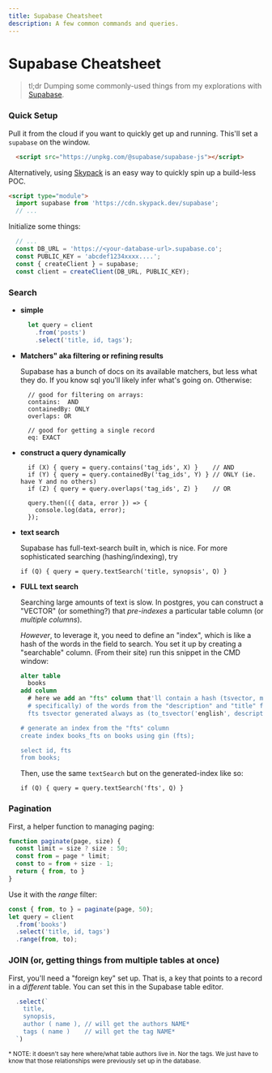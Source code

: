 ```yaml
---
title: Supabase Cheatsheet
description: A few common commands and queries.
---
```


# Supabase Cheatsheet

> tl;dr Dumping some commonly-used things from my explorations with [Supabase](https://supabase.com/).

### Quick Setup

Pull it from the cloud if you want to quickly get up and running. This'll set a `supabase` on the window.

```html
  <script src="https://unpkg.com/@supabase/supabase-js"></script>
```

Alternatively, using [Skypack](https://www.skypack.dev/) is an easy way to quickly spin up a build-less POC.

```html
<script type="module">
  import supabase from 'https://cdn.skypack.dev/supabase';
  // ...
```

Initialize some things:

```js
  // ...
  const DB_URL = 'https://<your-database-url>.supabase.co';
  const PUBLIC_KEY = 'abcdef1234xxxx....';
  const { createClient } = supabase;
  const client = createClient(DB_URL, PUBLIC_KEY);
```

### Search

* **simple**

  ```js
    let query = client
      .from('posts')
      .select('title, id, tags');
  ```

* **Matchers" aka filtering or refining results**

  Supabase has a bunch of docs on its available matchers, but less what they do.
  If you know sql you'll likely infer what's going on.
  Otherwise:

        // good for filtering on arrays:
        contains:  AND
        containedBy: ONLY
        overlaps: OR

        // good for getting a single record
        eq: EXACT

* **construct a query dynamically**
  ```
    if (X) { query = query.contains('tag_ids', X) }    // AND
    if (Y) { query = query.containedBy('tag_ids', Y) } // ONLY (ie. have Y and no others)
    if (Z) { query = query.overlaps('tag_ids', Z) }    // OR

    query.then(({ data, error }) => {
      console.log(data, error);
    });
  ```

* **text search**

  Supabase has full-text-search built in, which is nice.
  For more sophisticated searching (hashing/indexing), try
  ```
  if (Q) { query = query.textSearch('title, synopsis', Q) }
  ```

* **FULL text search**

  Searching large amounts of text is slow.
  In postgres, you can construct a "VECTOR" (or something?) that _pre-indexes_ a particular table column (or _multiple columns_).

  _However_, to leverage it, you need to define an "index", which is like a hash of the words in the field to search.
  You set it up by creating a "searchable" column.
  (From their site) run this snippet in the CMD window:

  ```sql
  alter table
    books
  add column
    # here we add an "fts" column that'll contain a hash (tsvector, more
    # specifically) of the words from the "description" and "title" fields
    fts tsvector generated always as (to_tsvector('english', description || ' ' || title)) stored;

  # generate an index from the "fts" column
  create index books_fts on books using gin (fts);

  select id, fts
  from books;
  ```

  Then, use the same `textSearch` but on the generated-index like so:

  ```
  if (Q) { query = query.textSearch('fts', Q) }
  ```


### Pagination

First, a helper function to managing paging:

```js
function paginate(page, size) {
  const limit = size ? size : 50;
  const from = page * limit;
  const to = from + size - 1;
  return { from, to }
}
```

Use it with the _range_ filter:

```js
const { from, to } = paginate(page, 50);
let query = client
  .from('books')
  .select('title, id, tags')
  .range(from, to);
```

### JOIN (or, getting things from multiple tables at once)

First, you'll need a "foreign key" set up.
That is, a key that points to a record in a _different_ table.
You can set this in the Supabase table editor.

```js
  .select(`
    title,
    synopsis,
    author ( name ), // will get the authors NAME*
    tags ( name )    // will get the tag NAME*
  `)
```

<sup>* NOTE: it doesn't say here where/what table authors live in. Nor the tags. We just have to know that those relationships were previously set up in the database.</sup>
